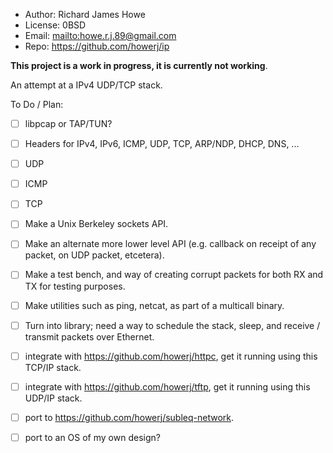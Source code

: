 * Author: Richard James Howe
* License: 0BSD
* Email: <mailto:howe.r.j.89@gmail.com>
* Repo: <https://github.com/howerj/ip>

**This project is a work in progress, it is currently not working**.

An attempt at a IPv4 UDP/TCP stack.

To Do / Plan:

* [ ] libpcap or TAP/TUN?
* [ ] Headers for IPv4, IPv6, ICMP, UDP, TCP, ARP/NDP, DHCP, DNS, ...
* [ ] UDP
* [ ] ICMP
* [ ] TCP
* [ ] Make a Unix Berkeley sockets API.
* [ ] Make an alternate more lower level API (e.g. callback on receipt of any
  packet, on UDP packet, etcetera).
* [ ] Make a test bench, and way of creating corrupt packets for both
  RX and TX for testing purposes.
* [ ] Make utilities such as ping, netcat, as part of a multicall binary.
* [ ] Turn into library; need a way to schedule the stack, sleep,
  and receive / transmit packets over Ethernet.
* [ ] integrate with <https://github.com/howerj/httpc>, get it running
  using this TCP/IP stack.
* [ ] integrate with <https://github.com/howerj/tftp>, get it running using
  this UDP/IP stack.
* [ ] port to <https://github.com/howerj/subleq-network>.
* [ ] port to an OS of my own design?

